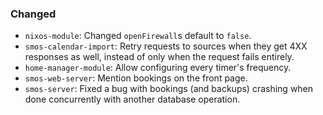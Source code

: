 ### Changed

* `nixos-module`: Changed `openFirewall`s default to `false`.
* `smos-calendar-import`: Retry requests to sources when they get 4XX responses as well, instead of only when the request fails entirely.
* `home-manager-module`: Allow configuring every timer's frequency.
* `smos-web-server`: Mention bookings on the front page.
* `smos-server`: Fixed a bug with bookings (and backups) crashing when done concurrently with another database operation.
